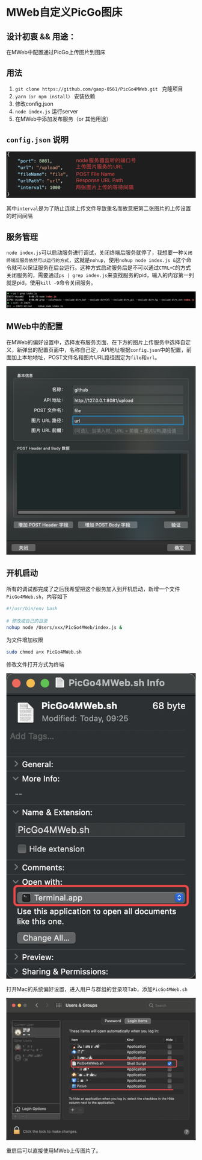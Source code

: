 # MWeb自定义PicGo图床

## 设计初衷 && 用途：

在MWeb中配置通过PicGo上传图片到图床

## 用法

1. `git clone https://github.com/gaop-0561/PicGo4MWeb.git ` 克隆项目
2. `yarn（or npm install）` 安装依赖
3. 修改config.json
4. `node index.js` 运行server
5. 在MWeb中添加发布服务（or 其他用途）

## `config.json` 说明

![](./20210414101510.png)

其中`interval`是为了防止连续上传文件导致重名而故意把第二张图片的上传设置的时间间隔

## 服务管理

`node index.js`可以启动服务进行调试，关闭终端后服务就停了，我想要一种`关闭终端后服务依然可以运行的方式`，这就是`nohup`，使用`nohup node index.js &`这个命令就可以保证服务在后台运行。这种方式启动服务后是不可以通过`CTRL+C`的方式关闭服务的，需要通过`ps | grep index.js`来查找服务的pid，输入的内容第一列就是pid，使用`kill -9`命令关闭服务。

![](./20210414101731.png)

## MWeb中的配置

在MWeb的偏好设置中，选择发布服务页面，在下方的图片上传服务中选择自定义，新弹出的配置页面中，名称自己定，API地址根据`config.json`中的配置，前面加上本地地址，POST文件名和图片URL路径固定为`file`和`url`。

![](./20210414102618.png)

## 开机启动

所有的调试都完成了之后我希望把这个服务加入到开机启动，新增一个文件`PicGo4MWeb.sh`，内容如下

```bash
#!/usr/bin/env bash

# 修改成自己的目录
nohup node /Users/xxx/PicGo4MWeb/index.js &
```

为文件增加权限

```bash
sudo chmod a+x PicGo4MWeb.sh
```

修改文件打开方式为终端

![](./20210414102723.png)

打开Mac的系统偏好设置，进入用户与群组的登录项Tab，添加`PicGo4MWeb.sh`

![](./20210414102852.png)

重启后可以直接使用MWeb上传图片了。
